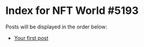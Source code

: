 # Index for NFT World #5193
Posts will be displayed in the order below:

- [Your first post](./001-first.md)

